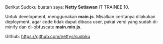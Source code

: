 Berikut Sudoku buatan saya: **Netty Setiawan** IT TRAINEE 10.

Untuk development, menggunakan **main.js**. Misalkan ceritanya dilakukan deployment, agar code tidak dapat dibaca user, pakai versi yang sudah di-minify dan di-obfuscate **main.min.js**.

Github: https://github.com/nettys/sudoku